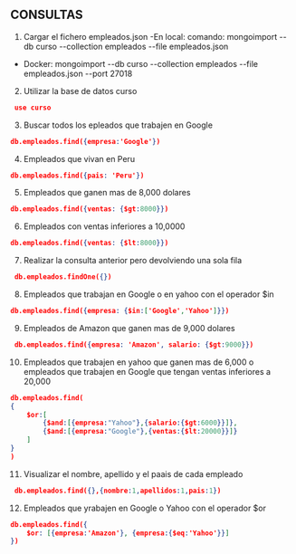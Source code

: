 ## CONSULTAS ##

1. Cargar el fichero empleados.json
-En local:
  comando: 
    mongoimport --db curso --collection empleados --file empleados.json

- Docker:
  mongoimport --db curso --collection empleados --file empleados.json --port 27018

2. Utilizar la base de datos curso
```json
 use curso
```

3. Buscar todos los epleados que trabajen en Google

```json
db.empleados.find({empresa:'Google'})
```

4. Empleados que vivan en Peru

```json
db.empleados.find({pais: 'Peru'})
```


5. Empleados que ganen mas de 8,000 dolares

```json
db.empleados.find({ventas: {$gt:8000}})
```

6. Empleados con ventas inferiores a 10,0000

```json
db.empleados.find({ventas: {$lt:8000}})
```

7. Realizar la consulta anterior pero devolviendo una sola fila

```json
 db.empleados.findOne({})
```

8. Empleados que trabajan en Google o en yahoo con el operador $in

```json
db.empleados.find({empresa: {$in:['Google','Yahoo']}})
```

9. Empleados de Amazon que ganen mas de 9,000 dolares

```json
 db.empleados.find({empresa: 'Amazon', salario: {$gt:9000}})
```

10. Empleados que trabajen en yahoo que ganen mas de 6,000 o empleados que trabajen en Google que tengan ventas inferiores a 20,000

```json
db.empleados.find(
{
    $or:[
        {$and:[{empresa:"Yahoo"},{salario:{$gt:6000}}]},
        {$and:[{empresa:"Google"},{ventas:{$lt:20000}}]}
    ]
}
)
```

11. Visualizar el nombre, apellido y el paais de cada empleado

```json
 db.empleados.find({},{nombre:1,apellidos:1,pais:1})

```

12. Empleados que yrabajen en Google o Yahoo con el operador $or

```json
db.empleados.find({
    $or: [{empresa:'Amazon'}, {empresa:{$eq:'Yahoo'}}]
})
```